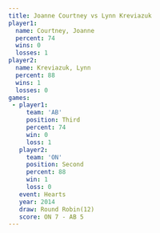 ```yaml
---
title: Joanne Courtney vs Lynn Kreviazuk
player1:                
  name: Courtney, Joanne
  percent: 74           
  wins: 0               
  losses: 1             
player2:                
  name: Kreviazuk, Lynn 
  percent: 88           
  wins: 1               
  losses: 0             
games:
 - player1:         
     team: 'AB'     
     position: Third
     percent: 74    
     win: 0         
     loss: 1        
   player2:          
     team: 'ON'      
     position: Second
     percent: 88     
     win: 1          
     loss: 0         
   event: Hearts        
   year: 2014           
   draw: Round Robin(12)
   score: ON 7 - AB 5   
---
```

